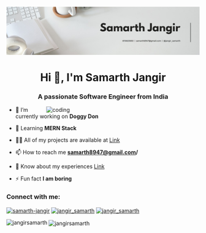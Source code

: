 ![logo](https://github.com/jangirsamarth/jangirsamarth/blob/main/banner.jpeg)
<h1 align="center">Hi 👋, I'm Samarth Jangir</h1>
<h3 align="center">A passionate Software Engineer from India</h3>
<img align="right" alt="coding" width="400" src="https://user-images.githubusercontent.com/55389276/140866485-8fb1c876-9a8f-4d6a-98dc-08c4981eaf70.gif">

- 🔭 I’m currently working on **Doggy Don**

- 🌱 Learning **MERN Stack**

- 👨‍💻 All of my projects are available at [Link](https://github.com/jangirsamarth?tab=repositories)

- 📫 How to reach me **samarth8947@gmail.com/**

- 📄 Know about my experiences [Link](https://drive.google.com/drive/folders/1FP3ScQ-ORZnKKG9c-YrRaPMNdnC555pV?usp=sharing)

- ⚡ Fun fact **I am boring**

<h3 align="left">Connect with me:</h3>
<p align="left">
<a href="https://linkedin.com/in/samarth-jangir" target="blank"><img align="center" src="https://raw.githubusercontent.com/rahuldkjain/github-profile-readme-generator/master/src/images/icons/Social/linked-in-alt.svg" alt="samarth-jangir" height="30" width="40" /></a>
<a href="https://instagram.com/jangir_samarth" target="blank"><img align="center" src="https://raw.githubusercontent.com/rahuldkjain/github-profile-readme-generator/master/src/images/icons/Social/instagram.svg" alt="jangir_samarth" height="30" width="40" /></a>
<a href="https://www.codechef.com/users/jangir_samarth" target="blank"><img align="center" src="https://cdn.jsdelivr.net/npm/simple-icons@3.1.0/icons/codechef.svg" alt="jangir_samarth" height="30" width="40" /></a>
</p>



<p><img align="left" src="https://github-readme-stats.vercel.app/api/top-langs?username=jangirsamarth&show_icons=true&locale=en&layout=compact" alt="jangirsamarth" /></p>

<p>&nbsp;<img align="center" src="https://github-readme-stats.vercel.app/api?username=jangirsamarth&show_icons=true&locale=en" alt="jangirsamarth" /></p>
